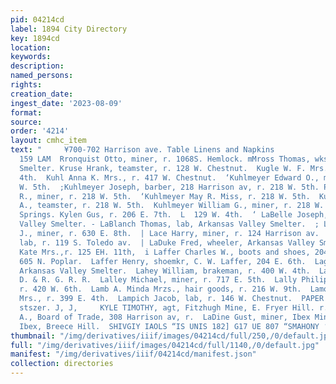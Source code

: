 ```yaml
---
pid: 04214cd
label: 1894 City Directory
key: 1894cd
location: 
keywords: 
description: 
named_persons: 
rights: 
creation_date: 
ingest_date: '2023-08-09'
format: 
source: 
order: '4214'
layout: cmhc_item
text: "     ¥700-702 Harrison ave. Table Linens and Napkins                                    KRO
  159 LAM  Rronquist Otto, miner, r. 1068S. Hemlock. mMross Thomas, wks. Bi-Metallic
  Smelter. Kruse Hrank, teamster, r. 128 W. Chestnut.  Kugle W. F. Mrs., r. 316 E.
  4th.  Kuhl Anna K. Mrs., r. 417 W. Chestnut.  ‘Kuhlmeyer Edward O., miner, r. 218
  W. 5th.  ;Kuhlmeyer Joseph, barber, 218 Harrison av, r. 218 W. 5th. PKuhlmeyer Joseph
  R., miner, r. 218 W. 5th.  ‘Kuhlmeyer May R. Miss, r. 218 W. 5th.  Kublmeyer Rudolph
  A., teamster, r. 218 W. 5th.  Kuhlmeyer William G., miner, r. 218 W. 5th.  Soda
  Springs. Kylen Gus, r. 206 E. 7th.  L  129 W. 4th.  ‘ LaBelle Joseph, wheeler, Arkansas
  Valley Smelter. - LaBlanch Thomas, lab, Arkansas Valley Smelter.  ; LaBounta Arthur
  J., miner, r. 630 E. 8th.  | Lace Harry, miner, r. 124 Harrison av.  ' Lackner Matthew,
  lab, r. 119 S. Toledo av.  | LaDuke Fred, wheeler, Arkansas Valley Smelter.  : LaFevre
  Kate Mrs.,r. 125 EH. 11th,  i Laffer Charles W., boots and shoes, 204 E. 6th, r.
  605 N. Poplar.  Laffer Henry, shoemkr, C. W. Laffer, 204 E. 6th.  Lager J. A., lab,
  Arkansas Valley Smelter.  Lahey William, brakeman, r. 400 W. 4th.  Laing John, helper,
  D. & R. G. R. R.  Lalley Michael, miner, r. 717 E. 5th.  Lally Philip, expressman,
  r. 420 W. 6th.  Lamb A. Minda Mrzs., hair goods, r. 216 W. 9th.  Lamont Carrie G.
  Mrs., r. 399 E. 4th.  Lampich Jacob, lab, r. 146 W. Chestnut.  PAPER HANGING, eset
  stszer. J, J,     KYLE TIMOTHY, agt, Fitzhugh Mine, E. Fryer Hill. r.  L/ABBE GEORGE
  A., Board of Trade, 308 Harrison av, r.  LaDine Gust, miner, Ibex Mining Co., r.
  Ibex, Breece Hill.  SHIVGIY IAOLS “IS UNIS 182] G17 UE 807 “SMAHONY ‘H ‘3 "
thumbnail: "/img/derivatives/iiif/images/04214cd/full/250,/0/default.jpg"
full: "/img/derivatives/iiif/images/04214cd/full/1140,/0/default.jpg"
manifest: "/img/derivatives/iiif/04214cd/manifest.json"
collection: directories
---
```

